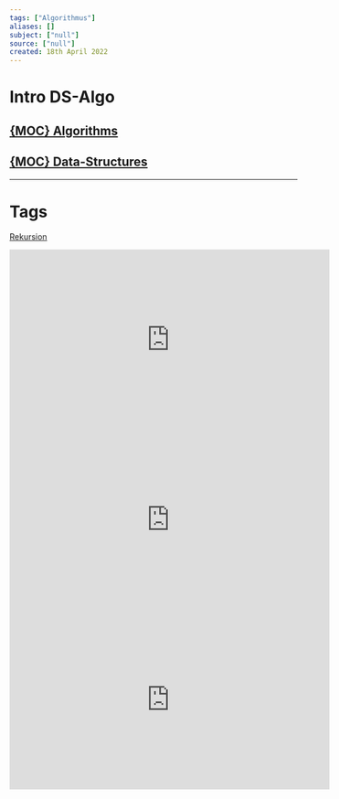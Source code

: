 ```yaml
---
tags: ["Algorithmus"]
aliases: []
subject: ["null"]
source: ["null"]
created: 18th April 2022
---
```


# Intro DS-Algo
## [{MOC} Algorithms]({MOC}%20Algorithms.md)

## [{MOC} Data-Structures]({MOC}%20Data-Structures.md)

---
# Tags
[Rekursion](Rekursion.md)

<iframe width="560" height="315" src="https://www.youtube.com/embed/oz9cEqFynHU" title="YouTube video player" frameborder="0" allow="accelerometer; autoplay; clipboard-write; encrypted-media; gyroscope; picture-in-picture" allowfullscreen></iframe>

<iframe width="560" height="315" src="https://www.youtube.com/embed/8hly31xKli0" title="YouTube video player" frameborder="0" allow="accelerometer; autoplay; clipboard-write; encrypted-media; gyroscope; picture-in-picture" allowfullscreen></iframe>

<iframe width="560" height="315" src="https://www.youtube.com/embed/oBt53YbR9Kk" title="YouTube video player" frameborder="0" allow="accelerometer; autoplay; clipboard-write; encrypted-media; gyroscope; picture-in-picture" allowfullscreen></iframe>